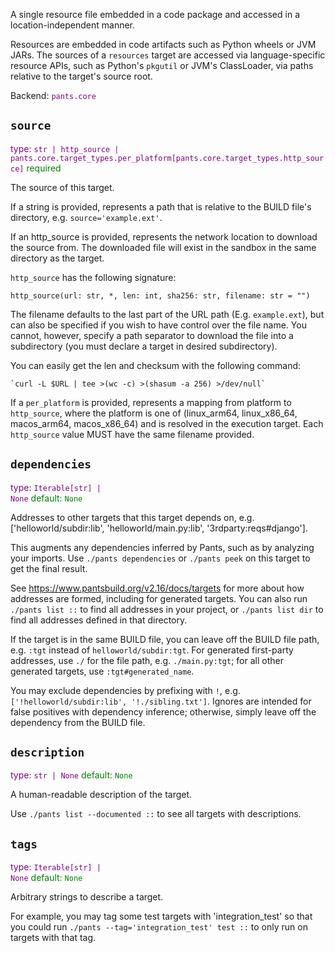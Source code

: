 A single resource file embedded in a code package and accessed in a location-independent manner.

Resources are embedded in code artifacts such as Python wheels or JVM JARs. The sources of a `resources` target are accessed via language-specific resource APIs, such as Python's `pkgutil` or JVM's ClassLoader, via paths relative to the target's source root.

Backend: <span style="color: purple"><code>pants.core</code></span>

## <code>source</code>

<span style="color: purple">type: <code>str | http_source | pants.core.target_types.per_platform[pants.core.target_types.http_source]</code></span>
<span style="color: green">required</span>

The source of this target.

If a string is provided, represents a path that is relative to the BUILD file's directory, e.g. `source='example.ext'`.

If an http_source is provided, represents the network location to download the source from. The downloaded file will exist in the sandbox in the same directory as the target.

`http_source` has the following signature:

    http_source(url: str, *, len: int, sha256: str, filename: str = "")

The filename defaults to the last part of the URL path (E.g. `example.ext`), but can also be specified if you wish to have control over the file name. You cannot, however, specify a path separator to download the file into a subdirectory (you must declare a target in desired subdirectory).

You can easily get the len and checksum with the following command:

    `curl -L $URL | tee >(wc -c) >(shasum -a 256) >/dev/null`

If a `per_platform` is provided, represents a mapping from platform to `http_source`, where the platform is one of (linux_arm64, linux_x86_64, macos_arm64, macos_x86_64) and is resolved in the execution target. Each `http_source` value MUST have the same filename provided.

## <code>dependencies</code>

<span style="color: purple">type: <code>Iterable[str] | None</code></span>
<span style="color: green">default: <code>None</code></span>

Addresses to other targets that this target depends on, e.g. ['helloworld/subdir:lib', 'helloworld/main.py:lib', '3rdparty:reqs#django'].

This augments any dependencies inferred by Pants, such as by analyzing your imports. Use `./pants dependencies` or `./pants peek` on this target to get the final result.

See https://www.pantsbuild.org/v2.16/docs/targets for more about how addresses are formed, including for generated targets. You can also run `./pants list ::` to find all addresses in your project, or `./pants list dir` to find all addresses defined in that directory.

If the target is in the same BUILD file, you can leave off the BUILD file path, e.g. `:tgt` instead of `helloworld/subdir:tgt`. For generated first-party addresses, use `./` for the file path, e.g. `./main.py:tgt`; for all other generated targets, use `:tgt#generated_name`.

You may exclude dependencies by prefixing with `!`, e.g. `['!helloworld/subdir:lib', '!./sibling.txt']`. Ignores are intended for false positives with dependency inference; otherwise, simply leave off the dependency from the BUILD file.

## <code>description</code>

<span style="color: purple">type: <code>str | None</code></span>
<span style="color: green">default: <code>None</code></span>

A human-readable description of the target.

Use `./pants list --documented ::` to see all targets with descriptions.

## <code>tags</code>

<span style="color: purple">type: <code>Iterable[str] | None</code></span>
<span style="color: green">default: <code>None</code></span>

Arbitrary strings to describe a target.

For example, you may tag some test targets with 'integration_test' so that you could run `./pants --tag='integration_test' test ::` to only run on targets with that tag.

